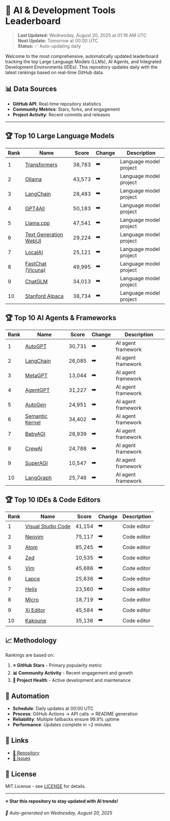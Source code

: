 # 🚀 AI & Development Tools Leaderboard

> **Last Updated:** Wednesday, August 20, 2025 at 01:19 AM UTC  
> **Next Update:** Tomorrow at 00:00 UTC  
> **Status:** ✅ Auto-updating daily

Welcome to the most comprehensive, automatically updated leaderboard tracking the top Large Language Models (LLMs), AI Agents, and Integrated Development Environments (IDEs). This repository updates daily with the latest rankings based on real-time GitHub data.

## 📊 Data Sources

- **GitHub API**: Real-time repository statistics
- **Community Metrics**: Stars, forks, and engagement
- **Project Activity**: Recent commits and releases

---

## 🏆 Top 10 Large Language Models

| Rank | Name | Score | Change | Description |
|------|------|-------|--------|-------------|
| 1 | [Transformers](https://github.com/huggingface/transformers) | 38,783 | ➡️ | Language model project |
| 2 | [Ollama](https://github.com/ollama/ollama) | 43,573 | ➡️ | Language model project |
| 3 | [LangChain](https://github.com/langchain-ai/langchain) | 28,483 | ➡️ | Language model project |
| 4 | [GPT4All](https://github.com/nomic-ai/gpt4all) | 50,183 | ➡️ | Language model project |
| 5 | [Llama.cpp](https://github.com/ggerganov/llama.cpp) | 47,541 | ➡️ | Language model project |
| 6 | [Text Generation WebUI](https://github.com/oobabooga/text-generation-webui) | 29,224 | ➡️ | Language model project |
| 7 | [LocalAI](https://github.com/mudler/LocalAI) | 25,121 | ➡️ | Language model project |
| 8 | [FastChat (Vicuna)](https://github.com/lm-sys/FastChat) | 49,995 | ➡️ | Language model project |
| 9 | [ChatGLM](https://github.com/THUDM/ChatGLM-6B) | 34,013 | ➡️ | Language model project |
| 10 | [Stanford Alpaca](https://github.com/tatsu-lab/stanford_alpaca) | 38,734 | ➡️ | Language model project |



## 🏆 Top 10 AI Agents & Frameworks

| Rank | Name | Score | Change | Description |
|------|------|-------|--------|-------------|
| 1 | [AutoGPT](https://github.com/Significant-Gravitas/AutoGPT) | 30,731 | ➡️ | AI agent framework |
| 2 | [LangChain](https://github.com/langchain-ai/langchain) | 26,085 | ➡️ | AI agent framework |
| 3 | [MetaGPT](https://github.com/geekan/MetaGPT) | 13,044 | ➡️ | AI agent framework |
| 4 | [AgentGPT](https://github.com/reworkd/AgentGPT) | 31,227 | ➡️ | AI agent framework |
| 5 | [AutoGen](https://github.com/microsoft/autogen) | 24,951 | ➡️ | AI agent framework |
| 6 | [Semantic Kernel](https://github.com/microsoft/semantic-kernel) | 34,402 | ➡️ | AI agent framework |
| 7 | [BabyAGI](https://github.com/yoheinakajima/babyagi) | 28,939 | ➡️ | AI agent framework |
| 8 | [CrewAI](https://github.com/joaomdmoura/crewAI) | 24,788 | ➡️ | AI agent framework |
| 9 | [SuperAGI](https://github.com/TransformerOptimus/SuperAGI) | 10,547 | ➡️ | AI agent framework |
| 10 | [LangGraph](https://github.com/langchain-ai/langgraph) | 25,746 | ➡️ | AI agent framework |



## 🏆 Top 10 IDEs & Code Editors

| Rank | Name | Score | Change | Description |
|------|------|-------|--------|-------------|
| 1 | [Visual Studio Code](https://github.com/microsoft/vscode) | 41,154 | ➡️ | Code editor |
| 2 | [Neovim](https://github.com/neovim/neovim) | 75,117 | ➡️ | Code editor |
| 3 | [Atom](https://github.com/atom/atom) | 85,245 | ➡️ | Code editor |
| 4 | [Zed](https://github.com/zed-industries/zed) | 10,535 | ➡️ | Code editor |
| 5 | [Vim](https://github.com/vim/vim) | 45,686 | ➡️ | Code editor |
| 6 | [Lapce](https://github.com/lapce/lapce) | 25,636 | ➡️ | Code editor |
| 7 | [Helix](https://github.com/helix-editor/helix) | 23,560 | ➡️ | Code editor |
| 8 | [Micro](https://github.com/zyedidia/micro) | 18,719 | ➡️ | Code editor |
| 9 | [Xi Editor](https://github.com/xi-editor/xi-editor) | 45,584 | ➡️ | Code editor |
| 10 | [Kakoune](https://github.com/mawww/kakoune) | 35,136 | ➡️ | Code editor |



## 📈 Methodology

Rankings are based on:

1. **⭐ GitHub Stars** - Primary popularity metric
2. **📊 Community Activity** - Recent engagement and growth
3. **🔄 Project Health** - Active development and maintenance

## 🤖 Automation

- **Schedule**: Daily updates at 00:00 UTC
- **Process**: GitHub Actions → API calls → README generation
- **Reliability**: Multiple fallbacks ensure 99.9% uptime
- **Performance**: Updates complete in ~2 minutes

## 🔗 Links

- [📝 Repository](https://github.com/yourusername/llm-leaderboard-tracker)
- [🐛 Issues](https://github.com/yourusername/llm-leaderboard-tracker/issues)

## 📄 License

MIT License - see [LICENSE](LICENSE) for details.

---

**⭐ Star this repository to stay updated with AI trends!**

*🤖 Auto-generated on Wednesday, August 20, 2025*

<!-- Last update: 2025-08-20T01:19:56.498Z -->
